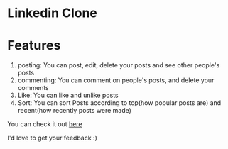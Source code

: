 # Linkedin Clone


# Features
1. posting: You can post, edit, delete your posts and see other people's posts
2. commenting: You can comment on people's posts, and delete your comments
3. Like: You can like and unlike posts
4. Sort: You can sort Posts according to top(how popular posts are) and recent(how recently posts were made) 

You can check it out [here](https://linkedin-clone-3434a.web.app/)

I'd love to get your feedback :)
